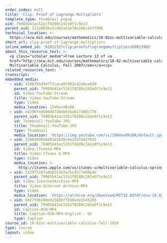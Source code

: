 ```yaml
---
order_index: null
title: 'Clip: Proof of Lagrange Multipliers'
template_type: thumbnail_popup
uid: 79905b41ac51b1f8280c242e0f1c9e13
parent_uid: 211a985ba1cd42a3ab78a18bc42ff996
technical_location: >-
  https://ocw.mit.edu/courses/mathematics/18-02sc-multivariable-calculus-fall-2010/2.-partial-derivatives/part-c-lagrange-multipliers-and-constrained-differentials/session-40-proof-of-lagrange-multipliers/clip-proof-of-lagrange-multipliers
short_url: clip-proof-of-lagrange-multipliers
inline_embed_id: '62012327clip:proofoflagrangemultipliers60813985'
about_this_resource_text: >-
  <p class="scholar_medsm">From Lecture 13 of <a
  href="http://ocw.mit.edu/courses/mathematics/18-02-multivariable-calculus-fall-2007/video-lectures/"><em>18.02
  Multivariable Calculus, Fall 2007</em></a></p>
related_resources_text: ''
transcript: ''
embedded_media:
  - uid: 4198781d947f2ceca0f993c42a8ce839
    parent_uid: 79905b41ac51b1f8280c242e0f1c9e13
    id: Video-YouTube-Stream
    title: Video-YouTube-Stream
    type: Video
    media_location: 15HVevXRsBA
  - uid: e4290f4d69dd87a84b03ba617380c778
    parent_uid: 79905b41ac51b1f8280c242e0f1c9e13
    id: Thumbnail-YouTube-JPG
    title: Thumbnail-YouTube-JPG
    type: Thumbnail
    media_location: 'https://img.youtube.com/vi/15HVevXRsBA/default.jpg'
  - uid: 1106489850481b3438c6e265fb4170d1
    parent_uid: 79905b41ac51b1f8280c242e0f1c9e13
    id: Video-iTunesU-MP4
    title: Video-iTunes U-MP4
    type: Video
    media_location: >-
      http://itunes.apple.com/us/itunes-u/multivariable-calculus-spring/id354869122
  - uid: 2329f5187adb8313e2a7bcd577e60e4e
    parent_uid: 79905b41ac51b1f8280c242e0f1c9e13
    id: Video-InternetArchive-MP4
    title: Video-Internet Archive-MP4
    type: Video
    media_location: 'https://archive.org/download/MIT18.02F07/ocw-18_02-f07-lec13_300k.mp4'
  - uid: 6627f86189e92568bff838ede2545285
    parent_uid: 79905b41ac51b1f8280c242e0f1c9e13
    id: Caption-OCW-MP4
    title: Caption-OCW-MP4-English - US
    type: Caption
course_id: 18-02sc-multivariable-calculus-fall-2010
type: course
layout: video
---
```

